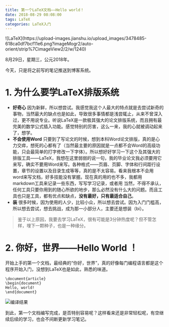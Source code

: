 ```yaml
---
title: 第一个LaTeX文档——Hello world！
date: 2018-08-29 08:08:00
tags: LaTeX
categories: LaTeX入门
---
```


<meta name="referrer" content="no-referrer" />
![LaTeX](https://upload-images.jianshu.io/upload_images/3478485-618ca0df7bcf11e6.png?imageMogr2/auto-orient/strip%7CimageView2/2/w/1240)

8月29日，星期三，公元2018年。

今天，只是将之前写的笔记推送到博客系统。

<!--more-->

# 1. 为什么要学LaTeX排版系统
- **好奇心**
  因为新鲜，所以想尝试。我感觉我这个人最大的特点就是去尝试新奇的事物，当然最大的缺点也是如此，导致很多事情都是浅尝辄止，从来不曾深入过，更不用说专业。听说LaTeX是一款极其强大的论文排版系统，而且拥有最完美的数学公式插入功能。感觉特别的厉害，这么一来，我的心就被调动起来了，想学。
- **不会使用Word**
  只要到了写论文的时候，想到本科Word论文排版，真的是心力交瘁，想死的心都有了（当然最主要的原因就是一点都不会Word的高级功能，只会最简单的打字修改一下字体）。所以想好好学习一下这个及其强大的排版工具——LaTeX，我想在这里弱弱的说一句，我的毕业论文我必须要用它来写，确实不要用Word来写。各种格式——页眉、页脚、字体和行间距行设置，章节的设置以及目录生成等等，真的是不太容易。看来我根本不会用word来写文档，好多技能没有掌握。现在真的用的也不多，我都用markdown工具来记录一些东西，写写学习记录，或者用
  当然，不得不承认，任何工具只要你用到的随心所欲的地步，那么必然没有什么大的问题。而且工具也只是工具，都有优点和缺点，**没有最好，只有最适合自己**。
- **装**
  很多时候，因为使用的人少，比较小众，所以想去尝试。因为入门门槛高，所以想去尝试，想去挑战，成为那一小部分人，主要还是想装（bi）。

> 鉴于以上原因，我要去学习LaTeX，很有可能是3分钟热度呢？但不管怎样，埋下一颗种子，也是一种缘分。

# 2. 你好，世界——Hello World ！
开始上手的第一个文档，最经典的“你好，世界”，真的好像每门编程语言都是这个程序开始入门，没想到LaTeX也是如此，熟悉的味道。

```
\document{article}
\begin{document}
Hello, world!
\end{document}
```

![编译结果](https://upload-images.jianshu.io/upload_images/3478485-0a9292c7f218898c.png?imageMogr2/auto-orient/strip%7CimageView2/2/w/1240)

到此，第一个文档编写完成，是否特别容易呢？这样看来还是非常轻松呢，有空继续后续的学习，也会不间断更新学习笔记。